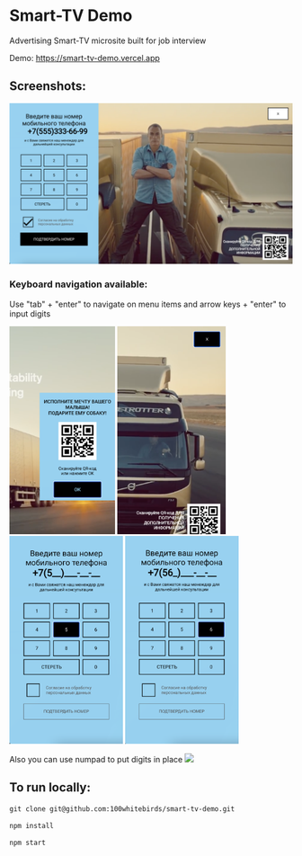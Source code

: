 <h1> Smart-TV Demo </h1>

Advertising Smart-TV microsite built for job interview 

Demo: https://smart-tv-demo.vercel.app

<h2> Screenshots: </h2>

<img src="screenshots/screenshot.png" width="800">

<h3> Keyboard navigation available:</h3>
Use "tab" + "enter" to navigate on menu items and arrow keys + "enter" to input digits
<p float="left">
 <img src="screenshots/navigation1.png" height="370">
 <img src="screenshots/navigation4.png" height="370">
 <img src="screenshots/navigation2.png" height="370">
 <img src="screenshots/navigation3.png" height="370">
</p>
Also you can use numpad to put digits in place
<img src="screenshots/keyboardInpu.png" width="400">


<h2> To run locally: </h2>
 
```
git clone git@github.com:100whitebirds/smart-tv-demo.git
```
```
npm install
```
```
npm start
```
